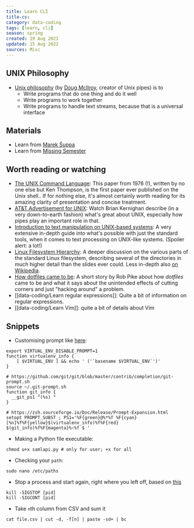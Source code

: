 ```yaml
---
title: Learn CLI
title-cs: 
category: data-coding
tags: [learn, cli]
season: spring
created: 19 Aug 2021
updated: 15 Aug 2022
sources: Misc
---
```


## UNIX Philosophy
- [Unix philosophy](http://catb.org/esr/writings/taoup/html/ch01s06.html) (by [Doug McIlroy](https://en.wikipedia.org/wiki/Douglas_McIlroy), creator of Unix pipes) is to
	- Write programs that do one thing and do it well
	- Write programs to work together
	- Write programs to handle text streams, because that is a universal interface

## Materials
- Learn from [Marek Šuppa](https://mareksuppa.com/teaching/linux-cli/2020/)
- Learn from [Missing Semester](https://missing.csail.mit.edu/)

## Worth reading or watching
- [The UNIX Command Language](https://github.com/susam/tucl): This paper from 1976 (!), written by no one else but Ken Thompson, is the first paper ever published on the Unix shell.. If for nothing else, it's almost certainly worth reading for its amazing clarity of presentation and concise treatment.
- [AT&T Advertisement for UNIX](https://www.youtube.com/watch?v=tc4ROCJYbm0&feature=youtu.be&t=297): Watch Brian Kernighan describe (in a very down-to-earth fashion) what's great about UNIX, especially how pipes play an important role in that.
- [Introduction to text manipulation on UNIX-based systems](https://developer.ibm.com/articles/au-unixtext/): A very extensive in-depth guide into what's possible with just the standard tools, when it comes to text processing on UNIX-like systems. (Spoiler alert: a lot!)
- [Linux Filesystem Hierarchy](https://tldp.org/LDP/Linux-Filesystem-Hierarchy/html/): A deeper discussion on the various parts of the standard Linux filesystem, describing several of the directories in much higher detail than the slides ever could. Less in-depth also [on Wikipedia](https://en.wikipedia.org/wiki/Filesystem_Hierarchy_Standard).
- [How dotfiles came to be](https://web.archive.org/web/20190211155005/https://plus.google.com/+RobPikeTheHuman/posts/R58WgWwN9jp): A short story by Rob Pike about how *dotfiles* came to be and what it says about the unintended effects of cutting corners and just "hacking around" a problem.
- [[data-coding/Learn regular expressions]]: Quite a bit of information on regular expressions.
- [[data-coding/Learn Vim]]: quite a bit of details about Vim


## Snippets
- Customising prompt like [here](https://dev.to/cassidoo/customizing-my-zsh-prompt-3417):
```shell
export VIRTUAL_ENV_DISABLE_PROMPT=1
function virtualenv_info {
    [ $VIRTUAL_ENV ] && echo ' ('`basename $VIRTUAL_ENV`')'
}

# https://github.com/git/git/blob/master/contrib/completion/git-prompt.sh
source ~/.git-prompt.sh
function git_info {
  __git_ps1 "(%s) "
}

# https://zsh.sourceforge.io/Doc/Release/Prompt-Expansion.html
setopt PROMPT_SUBST ; PS1='%F{green}@%*%f %F{cyan}[%n]%f%F{yellow}$(virtualenv_info)%f%F{red} $(git_info)%f%F{magenta}%~%f $ '
```

- Making a Python file executable:
```shell
chmod u+x samlapi.py # only for user; +x for all
```

- Checking your `path`:
```shell
sudo nano /etc/paths
```

- Stop a process and start again, right where you left off, based on [this](https://major.io/2009/06/15/two-great-signals-sigstop-and-sigcont/)
```shell
kill -SIGSTOP [pid]
kill -SIGCONT [pid]
```

- Take `n`th column from CSV and sum it
```shell
cat file.csv | cut -d, -f[n] | paste -sd+ | bc
```
